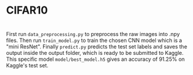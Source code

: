 # CIFAR10
#
First run `data_preprocessing.py` to preprocess the raw images into .npy files.
Then run `train_model.py` to train the chosen CNN model which is a "mini ResNet".
Finally `predict.py` predicts the test set labels and saves the output inside the output folder, which is ready to be submitted to Kaggle.
This specific model `model/best_model.h5` gives an accuracy of 91.25% on Kaggle's test set.
